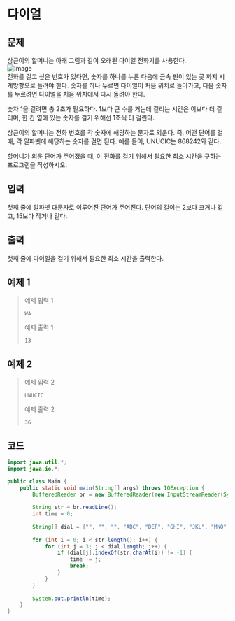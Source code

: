 # 다이얼

## 문제
상근이의 할머니는 아래 그림과 같이 오래된 다이얼 전화기를 사용한다.
<br/>
![image](https://github.com/user-attachments/assets/8af769ec-d0b7-46cc-91b5-b5bb81bb676c)
<br/>
전화를 걸고 싶은 번호가 있다면, 숫자를 하나를 누른 다음에 금속 핀이 있는 곳 까지 시계방향으로 돌려야 한다. 숫자를 하나 누르면 다이얼이 처음 위치로 돌아가고, 다음 숫자를 누르려면 다이얼을 처음 위치에서 다시 돌려야 한다.

숫자 1을 걸려면 총 2초가 필요하다. 1보다 큰 수를 거는데 걸리는 시간은 이보다 더 걸리며, 한 칸 옆에 있는 숫자를 걸기 위해선 1초씩 더 걸린다.

상근이의 할머니는 전화 번호를 각 숫자에 해당하는 문자로 외운다. 즉, 어떤 단어를 걸 때, 각 알파벳에 해당하는 숫자를 걸면 된다. 예를 들어, UNUCIC는 868242와 같다.

할머니가 외운 단어가 주어졌을 때, 이 전화를 걸기 위해서 필요한 최소 시간을 구하는 프로그램을 작성하시오.

## 입력
첫째 줄에 알파벳 대문자로 이루어진 단어가 주어진다. 단어의 길이는 2보다 크거나 같고, 15보다 작거나 같다.

## 출력
첫째 줄에 다이얼을 걸기 위해서 필요한 최소 시간을 출력한다.

## 예제 1

> 예제 입력 1
> ```
> WA
> ```
> 예제 출력 1
> ```
> 13
> ```

## 예제 2

> 예제 입력 2
> ```
> UNUCIC
> ```
> 예제 출력 2
> ```
> 36
> ```


## 코드
```java
import java.util.*;
import java.io.*;

public class Main {
    public static void main(String[] args) throws IOException {
	    BufferedReader br = new BufferedReader(new InputStreamReader(System.in));
        
        String str = br.readLine();
        int time = 0;
        
        String[] dial = {"", "", "", "ABC", "DEF", "GHI", "JKL", "MNO", "PQRS", "TUV", "WXYZ"};
        
        for (int i = 0; i < str.length(); i++) {
            for (int j = 3; j < dial.length; j++) {
                if (dial[j].indexOf(str.charAt(i)) != -1) {
                    time += j;
                    break;
                }
            }
        }
                    
        System.out.println(time);
    }
}
```
